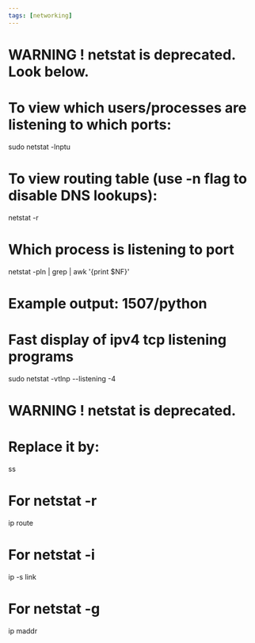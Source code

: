 ```yaml
---
tags: [networking]
---
```


# WARNING ! netstat is deprecated. Look below.

# To view which users/processes are listening to which ports:

sudo netstat -lnptu

# To view routing table (use -n flag to disable DNS lookups):

netstat -r

# Which process is listening to port <port>

netstat -pln | grep <port> | awk '{print $NF}'

# Example output: 1507/python

# Fast display of ipv4 tcp listening programs

sudo netstat -vtlnp --listening -4

# WARNING ! netstat is deprecated.

# Replace it by:

ss

# For netstat -r

ip route

# For netstat -i

ip -s link

# For netstat -g

ip maddr
